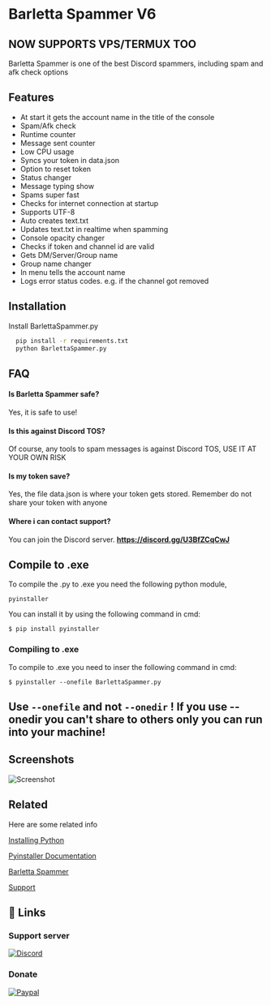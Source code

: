
# Barletta Spammer V6

## NOW SUPPORTS VPS/TERMUX TOO

Barletta Spammer is one of the best Discord spammers, including spam and afk check options


## Features

- At start it gets the account name in the title of the console
- Spam/Afk check
- Runtime counter
- Message sent counter
- Low CPU usage
- Syncs your token in data.json
- Option to reset token
- Status changer
- Message typing show
- Spams super fast 
- Checks for internet connection at startup
- Supports UTF-8
- Auto creates text.txt
- Updates text.txt in realtime when spamming
- Console opacity changer
- Checks if token and channel id are valid
- Gets DM/Server/Group name
- Group name changer
- In menu tells the account name
- Logs error status codes. e.g. if the channel got removed

## Installation

Install BarlettaSpammer.py

```bash
  pip install -r requirements.txt
  python BarlettaSpammer.py
```
    
## FAQ

#### Is Barletta Spammer safe?

Yes, it is safe to use!

#### Is this against Discord TOS?

Of course, any tools to spam messages is against Discord TOS, USE IT AT YOUR OWN RISK

#### Is my token save?

Yes, the file data.json is where your token gets stored. Remember do not share your token with anyone

#### Where i can contact support?

You can join the Discord server. **https://discord.gg/U3BfZCqCwJ**




## Compile to .exe

To compile the .py to .exe you need the following python module,

`pyinstaller`

You can install it by using the following command in cmd:

`$ pip install pyinstaller`

### Compiling to .exe

To compile to .exe you need to inser the following command in cmd:

`$ pyinstaller --onefile BarlettaSpammer.py`

## Use `--onefile` and not `--onedir` ! If you use --onedir you can't share to others only you can run into your machine!


## Screenshots

![Screenshot](https://cdn.discordapp.com/attachments/1165726655965302906/1184033426349760542/image-122.png?ex=658a800f&is=65780b0f&hm=f35c8dd28e811a6389095b007bf08af9bed32975999ff3edeb53fab0cec5c346&)

## Related

Here are some related info

[Installing Python](https://www.python.org/downloads/windows/)

[Pyinstaller Documentation](https://pyinstaller.org/en/v4.8/usage.html)

[Barletta Spammer](https://barlettaspammer.000webhostapp.com/)

[Support](https://discord.gg/U3BfZCqCwJ)
## 🔗 Links

### Support server
[![Discord](https://img.shields.io/badge/discord-1DA1F2?style=for-the-badge&logo=Discord&logoColor=white)](https://discord.gg/U3BfZCqCwJ)

### Donate
[![Paypal](https://img.shields.io/badge/paypal-1DA1F2?style=for-the-badge&logo=Paypal&logoColor=white)](https://www.paypal.me/Ghostof1337)
